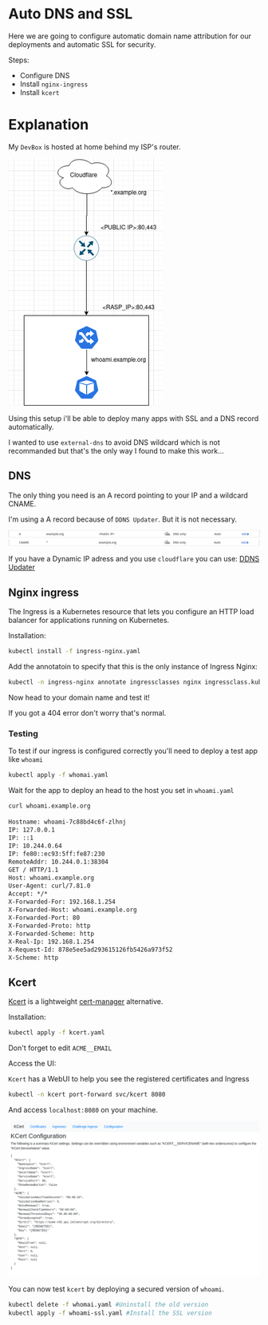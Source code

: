 # Auto DNS and SSL

Here we are going to configure automatic domain name attribution for our deployments and automatic SSL for security.

Steps:
- Configure DNS
- Install `nginx-ingress`
- Install `kcert`

# Explanation

My `DevBox` is hosted at home behind my ISP's router.

![Diagram](images/diagram.png "Setup")

Using this setup i'll be able to deploy many apps with SSL and a DNS record automatically.

I wanted to use `external-dns` to avoid DNS wildcard which is not recommanded but that's the only way I found to make this work...

## DNS

The only thing you need is an A record pointing to your IP and a wildcard CNAME.

I'm using a A record because of `DDNS Updater`. But it is not necessary.

![A record](images/cf-A.png "A record")
![CNAME record](images/cf-CNAME.png "CNAME record")

If you have a Dynamic IP adress and you use `cloudflare` you can use: [DDNS Updater](../../../Apps/DDNS_Updater/README.md)

## Nginx ingress

The Ingress is a Kubernetes resource that lets you configure an HTTP load balancer for applications running on Kubernetes.

Installation:

```bash
kubectl install -f ingress-nginx.yaml
```

Add the annotatoin to specify that this is the only instance of Ingress Nginx:

```bash
kubectl -n ingress-nginx annotate ingressclasses nginx ingressclass.kubernetes.io/is-default-class="true"
```

Now head to your domain name and test it!

If you got a 404 error don't worry that's normal.

### Testing

To test if our ingress is configured correctly you'll need to deploy a test app like `whoami`

```bash
kubectl apply -f whomai.yaml
```

Wait for the app to deploy an head to the host you set in `whoami.yaml`

```
curl whoami.example.org

Hostname: whoami-7c88bd4c6f-zlhnj
IP: 127.0.0.1
IP: ::1
IP: 10.244.0.64
IP: fe80::ec93:5ff:fe87:230
RemoteAddr: 10.244.0.1:38304
GET / HTTP/1.1
Host: whoami.example.org
User-Agent: curl/7.81.0
Accept: */*
X-Forwarded-For: 192.168.1.254
X-Forwarded-Host: whoami.example.org
X-Forwarded-Port: 80
X-Forwarded-Proto: http
X-Forwarded-Scheme: http
X-Real-Ip: 192.168.1.254
X-Request-Id: 878e5ee5ad293615126fb5426a973f52
X-Scheme: http
```


## Kcert

[Kcert](https://github.com/nabsul/kcert) is a lightweight [cert-manager](https://cert-manager.io/) alternative.

Installation:

```bash
kubectl apply -f kcert.yaml
```

Don't forget to edit `ACME__EMAIL`

Access the UI:

`Kcert` has a WebUI to help you see the registered certificates and Ingress

```bash
kubectl -n kcert port-forward svc/kcert 8080
```

And access `localhost:8080` on your machine.

![Kcert](images/kcert.png "Kcert dashboard")

You can now test `kcert` by deploying a secured version of `whoami`.

```bash
kubectl delete -f whomai.yaml #Uninstall the old version
kubectl apply -f whoami-ssl.yaml #Install the SSL version
```